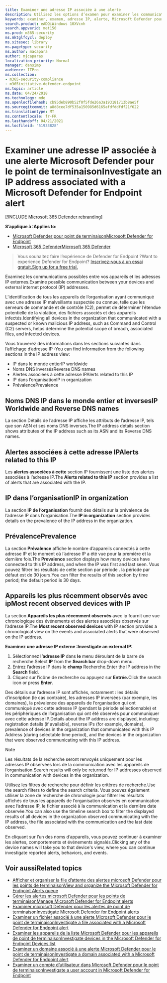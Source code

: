 ```yaml
---
title: Examiner une adresse IP associée à une alerte
description: Utilisez les options d’examen pour examiner les communications possibles entre les appareils et les adresses IP externes.
keywords: examiner, examen, adresse IP, alerte, Microsoft Defender pour point de terminaison, ADRESSE IP externe
search.product: eADQiWindows 10XVcnh
search.appverid: met150
ms.prod: m365-security
ms.mktglfcycl: deploy
ms.sitesec: library
ms.pagetype: security
ms.author: macapara
author: mjcaparas
localization_priority: Normal
manager: dansimp
audience: ITPro
ms.collection:
- m365-security-compliance
- m365initiative-defender-endpoint
ms.topic: article
ms.date: 04/24/2018
ms.technology: mde
ms.openlocfilehash: cb95deb890b52f0f5fde26a3a193181713b8ae5f
ms.sourcegitcommit: a8d8cee7df535a150985d6165afdfddfdf21f622
ms.translationtype: MT
ms.contentlocale: fr-FR
ms.lasthandoff: 04/21/2021
ms.locfileid: "51933828"
---
```

# <a name="investigate-an-ip-address-associated-with-a-microsoft-defender-for-endpoint-alert"></a><span data-ttu-id="dbe60-104">Examiner une adresse IP associée à une alerte Microsoft Defender pour le point de terminaison</span><span class="sxs-lookup"><span data-stu-id="dbe60-104">Investigate an IP address associated with a Microsoft Defender for Endpoint alert</span></span>

[!INCLUDE [Microsoft 365 Defender rebranding](../../includes/microsoft-defender.md)]


<span data-ttu-id="dbe60-105">**S’applique à :**</span><span class="sxs-lookup"><span data-stu-id="dbe60-105">**Applies to:**</span></span>
- [<span data-ttu-id="dbe60-106">Microsoft Defender pour point de terminaison</span><span class="sxs-lookup"><span data-stu-id="dbe60-106">Microsoft Defender for Endpoint</span></span>](https://go.microsoft.com/fwlink/p/?linkid=2154037)
- [<span data-ttu-id="dbe60-107">Microsoft 365 Defender</span><span class="sxs-lookup"><span data-stu-id="dbe60-107">Microsoft 365 Defender</span></span>](https://go.microsoft.com/fwlink/?linkid=2118804)


><span data-ttu-id="dbe60-108">Vous souhaitez faire l’expérience de Defender for Endpoint ?</span><span class="sxs-lookup"><span data-stu-id="dbe60-108">Want to experience Defender for Endpoint?</span></span> [<span data-ttu-id="dbe60-109">Inscrivez-vous à un essai gratuit.</span><span class="sxs-lookup"><span data-stu-id="dbe60-109">Sign up for a free trial.</span></span>](https://www.microsoft.com/microsoft-365/windows/microsoft-defender-atp?ocid=docs-wdatp-investigateip-abovefoldlink)

<span data-ttu-id="dbe60-110">Examinez les communications possibles entre vos appareils et les adresses IP externes.</span><span class="sxs-lookup"><span data-stu-id="dbe60-110">Examine possible communication between your devices and external internet protocol (IP) addresses.</span></span>

<span data-ttu-id="dbe60-111">L’identification de tous les appareils de l’organisation ayant communiqué avec une adresse IP malveillante suspectée ou connue, telle que les serveurs de commande et de contrôle (C2), permet de déterminer l’étendue potentielle de la violation, des fichiers associés et des appareils infectés.</span><span class="sxs-lookup"><span data-stu-id="dbe60-111">Identifying all devices in the organization that communicated with a suspected or known malicious IP address, such as Command and Control (C2) servers, helps determine the potential scope of breach, associated files, and infected devices.</span></span>

<span data-ttu-id="dbe60-112">Vous trouverez des informations dans les sections suivantes dans l’affichage d’adresse IP :</span><span class="sxs-lookup"><span data-stu-id="dbe60-112">You can find information from the following sections in the IP address view:</span></span>

- <span data-ttu-id="dbe60-113">IP dans le monde entier</span><span class="sxs-lookup"><span data-stu-id="dbe60-113">IP worldwide</span></span>
- <span data-ttu-id="dbe60-114">Noms DNS inversés</span><span class="sxs-lookup"><span data-stu-id="dbe60-114">Reverse DNS names</span></span>
- <span data-ttu-id="dbe60-115">Alertes associées à cette adresse IP</span><span class="sxs-lookup"><span data-stu-id="dbe60-115">Alerts related to this IP</span></span>
- <span data-ttu-id="dbe60-116">IP dans l’organisation</span><span class="sxs-lookup"><span data-stu-id="dbe60-116">IP in organization</span></span>
- <span data-ttu-id="dbe60-117">Prévalence</span><span class="sxs-lookup"><span data-stu-id="dbe60-117">Prevalence</span></span>

## <a name="ip-worldwide-and-reverse-dns-names"></a><span data-ttu-id="dbe60-118">Noms DNS IP dans le monde entier et inverses</span><span class="sxs-lookup"><span data-stu-id="dbe60-118">IP Worldwide and Reverse DNS names</span></span>

<span data-ttu-id="dbe60-119">La section Détails de l’adresse IP affiche les attributs de l’adresse IP, tels que son ASN et ses noms DNS inverses.</span><span class="sxs-lookup"><span data-stu-id="dbe60-119">The IP address details section shows attributes of the IP address such as its ASN and its Reverse DNS names.</span></span>

## <a name="alerts-related-to-this-ip"></a><span data-ttu-id="dbe60-120">Alertes associées à cette adresse IP</span><span class="sxs-lookup"><span data-stu-id="dbe60-120">Alerts related to this IP</span></span>

<span data-ttu-id="dbe60-121">Les **alertes associées à cette** section IP fournissent une liste des alertes associées à l’adresse IP.</span><span class="sxs-lookup"><span data-stu-id="dbe60-121">The **Alerts related to this IP** section provides a list of alerts that are associated with the IP.</span></span>

## <a name="ip-in-organization"></a><span data-ttu-id="dbe60-122">IP dans l’organisation</span><span class="sxs-lookup"><span data-stu-id="dbe60-122">IP in organization</span></span>

<span data-ttu-id="dbe60-123">La section **IP de l’organisation** fournit des détails sur la prévalence de l’adresse IP dans l’organisation.</span><span class="sxs-lookup"><span data-stu-id="dbe60-123">The **IP in organization** section provides details on the prevalence of the IP address in the organization.</span></span>

## <a name="prevalence"></a><span data-ttu-id="dbe60-124">Prévalence</span><span class="sxs-lookup"><span data-stu-id="dbe60-124">Prevalence</span></span>

<span data-ttu-id="dbe60-125">La section **Prévalence** affiche le nombre d’appareils connectés à cette adresse IP et le moment où l’adresse IP a été vue pour la première et la dernière fois.</span><span class="sxs-lookup"><span data-stu-id="dbe60-125">The **Prevalence** section displays how many devices have connected to this IP address, and when the IP was first and last seen.</span></span> <span data-ttu-id="dbe60-126">Vous pouvez filtrer les résultats de cette section par période . la période par défaut est de 30 jours.</span><span class="sxs-lookup"><span data-stu-id="dbe60-126">You can filter the results of this section by time period; the default period is 30 days.</span></span>

## <a name="most-recent-observed-devices-with-ip"></a><span data-ttu-id="dbe60-127">Appareils les plus récemment observés avec ip</span><span class="sxs-lookup"><span data-stu-id="dbe60-127">Most recent observed devices with IP</span></span>

<span data-ttu-id="dbe60-128">La section **Appareils les plus récemment observés** avec ip fournit une vue chronologique des événements et des alertes associées observés sur l’adresse IP.</span><span class="sxs-lookup"><span data-stu-id="dbe60-128">The **Most recent observed devices** with IP section provides a chronological view on the events and associated alerts that were observed on the IP address.</span></span>

<span data-ttu-id="dbe60-129">**Examinez une adresse IP externe :**</span><span class="sxs-lookup"><span data-stu-id="dbe60-129">**Investigate an external IP:**</span></span>

1. <span data-ttu-id="dbe60-130">Sélectionnez **l’adresse IP** dans **le** menu déroulant de la barre de recherche.</span><span class="sxs-lookup"><span data-stu-id="dbe60-130">Select **IP** from the **Search bar** drop-down menu.</span></span>
2. <span data-ttu-id="dbe60-131">Entrez l’adresse IP dans le **champ** Recherche.</span><span class="sxs-lookup"><span data-stu-id="dbe60-131">Enter the IP address in the **Search** field.</span></span>
3. <span data-ttu-id="dbe60-132">Cliquez sur l’icône de recherche ou appuyez sur **Entrée.**</span><span class="sxs-lookup"><span data-stu-id="dbe60-132">Click the search icon or press **Enter**.</span></span>

<span data-ttu-id="dbe60-133">Des détails sur l’adresse IP sont affichés, notamment : les détails d’inscription (le cas contraire), les adresses IP inversées (par exemple, les domaines), la prévalence des appareils de l’organisation qui ont communiqué avec cette adresse IP (pendant la période sélectionnable) et les périphériques de l’organisation qui ont été observés pour communiquer avec cette adresse IP.</span><span class="sxs-lookup"><span data-stu-id="dbe60-133">Details about the IP address are displayed, including: registration details (if available), reverse IPs (for example, domains), prevalence of devices in the organization that communicated with this IP Address (during selectable time period), and the devices in the organization that were observed communicating with this IP address.</span></span>

> [!NOTE]
> <span data-ttu-id="dbe60-134">Les résultats de la recherche seront renvoyés uniquement pour les adresses IP observées lors de la communication avec les appareils de l’organisation.</span><span class="sxs-lookup"><span data-stu-id="dbe60-134">Search results will only be returned for IP addresses observed in communication with devices in the organization.</span></span>

<span data-ttu-id="dbe60-135">Utilisez les filtres de recherche pour définir les critères de recherche.</span><span class="sxs-lookup"><span data-stu-id="dbe60-135">Use the search filters to define the search criteria.</span></span> <span data-ttu-id="dbe60-136">Vous pouvez également utiliser la zone de recherche de chronologie pour filtrer les résultats affichés de tous les appareils de l’organisation observés en communication avec l’adresse IP, le fichier associé à la communication et la dernière date observée.</span><span class="sxs-lookup"><span data-stu-id="dbe60-136">You can also use the timeline search box to filter the displayed results of all devices in the organization observed communicating with the IP address, the file associated with the communication and the last date observed.</span></span>

<span data-ttu-id="dbe60-137">En cliquant sur l’un des noms d’appareils, vous pouvez continuer à examiner les alertes, comportements et événements signalés.</span><span class="sxs-lookup"><span data-stu-id="dbe60-137">Clicking any of the device names will take you to that device's view, where you can continue investigate reported alerts, behaviors, and events.</span></span>

## <a name="related-topics"></a><span data-ttu-id="dbe60-138">Voir aussi</span><span class="sxs-lookup"><span data-stu-id="dbe60-138">Related topics</span></span>

- [<span data-ttu-id="dbe60-139">Afficher et organiser la file d’attente des alertes microsoft Defender pour les points de terminaison</span><span class="sxs-lookup"><span data-stu-id="dbe60-139">View and organize the Microsoft Defender for Endpoint Alerts queue</span></span>](alerts-queue.md)
- [<span data-ttu-id="dbe60-140">Gérer les alertes microsoft Defender pour les points de terminaison</span><span class="sxs-lookup"><span data-stu-id="dbe60-140">Manage Microsoft Defender for Endpoint alerts</span></span>](manage-alerts.md)
- [<span data-ttu-id="dbe60-141">Examiner microsoft Defender pour les alertes de point de terminaison</span><span class="sxs-lookup"><span data-stu-id="dbe60-141">Investigate Microsoft Defender for Endpoint alerts</span></span>](investigate-alerts.md)
- [<span data-ttu-id="dbe60-142">Examiner un fichier associé à une alerte Microsoft Defender pour le point de terminaison</span><span class="sxs-lookup"><span data-stu-id="dbe60-142">Investigate a file associated with a Microsoft Defender for Endpoint alert</span></span>](investigate-files.md)
- [<span data-ttu-id="dbe60-143">Examiner les appareils de la liste Microsoft Defender pour les appareils de point de terminaison</span><span class="sxs-lookup"><span data-stu-id="dbe60-143">Investigate devices in the Microsoft Defender for Endpoint Devices list</span></span>](investigate-machines.md)
- [<span data-ttu-id="dbe60-144">Examiner un domaine associé à une alerte Microsoft Defender pour le point de terminaison</span><span class="sxs-lookup"><span data-stu-id="dbe60-144">Investigate a domain associated with a Microsoft Defender for Endpoint alert</span></span>](investigate-domain.md)
- [<span data-ttu-id="dbe60-145">Examiner un compte d’utilisateur dans Microsoft Defender pour le point de terminaison</span><span class="sxs-lookup"><span data-stu-id="dbe60-145">Investigate a user account in Microsoft Defender for Endpoint</span></span>](investigate-user.md)
